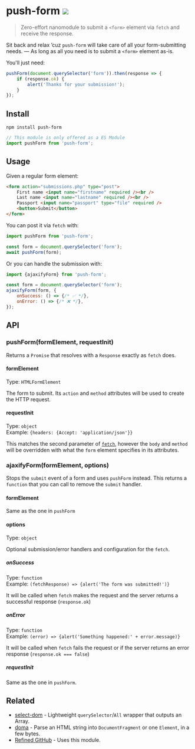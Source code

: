 # push-form [![][badge-gzip]][link-bundlephobia]

[badge-gzip]: https://img.shields.io/bundlephobia/minzip/push-form.svg?label=gzipped
[link-bundlephobia]: https://bundlephobia.com/result?p=push-form

> Zero-effort nanomodule to submit a `<form>` element via `fetch` and receive the response.

Sit back and relax ’cuz `push-form` will take care of all your form-submitting needs. — As long as all you need is to submit a `<form>` element as-is.

You'll just need:

```js
pushForm(document.querySelector('form')).then(response => {
	if (response.ok) {
		alert('Thanks for your submission!');
	}
});
```

## Install

```
npm install push-form
```

```js
// This module is only offered as a ES Module
import pushForm from 'push-form';
```

## Usage

Given a regular form element:

```html
<form action="submissions.php" type="post">
	First name <input name="firstname" required /><br />
	Last name <input name="lastname" required /><br />
	Passport <input name="passport" type="file" required />
	<button>Submit</button>
</form>
```

You can post it via `fetch` with:

```js
import pushForm from 'push-form';

const form = document.querySelector('form');
await pushForm(form);
```

Or you can handle the submission with:

```js
import {ajaxifyForm} from 'push-form';

const form = document.querySelector('form');
ajaxifyForm(form, {
	onSuccess: () => {/* ✅ */},
	onError: () => {/* ❌ */},
});
```

## API

### pushForm(formElement, requestInit)

Returns a `Promise` that resolves with a `Response` exactly as `fetch` does.

#### formElement

Type: `HTMLFormElement`

The form to submit. Its `action` and `method` attributes will be used to create the HTTP request.

#### requestInit

Type: `object` <br>
Example: `{headers: {Accept: 'application/json'}}`

This matches the second parameter of [`fetch`](https://developer.mozilla.org/en-US/docs/Web/API/WindowOrWorkerGlobalScope/fetch), however the `body` and `method` will be overridden with what the `form` element specifies in its attributes.

### ajaxifyForm(formElement, options)

Stops the `submit` event of a form and uses `pushForm` instead. This returns a `function` that you can call to remove the `submit` handler.

#### formElement

Same as the one in `pushForm`

#### options

Type: `object`

Optional submission/error handlers and configuration for the `fetch`.

##### onSuccess

Type: `function`<br>
Example: `(fetchResponse) => {alert('The form was submitted!')}`

It will be called when `fetch` makes the request and the server returns a successful response (`response.ok`)

##### onError

Type: `function`<br>
Example: `(error) => {alert('Something happened:' + error.message)}`

It will be called when `fetch` fails the request or if the server returns an error response (`response.ok === false`)

##### requestInit

Same as the one in `pushForm`.

## Related

- [select-dom](https://github.com/fregante/select-dom) - Lightweight `querySelector`/`All` wrapper that outputs an Array.
- [doma](https://github.com/fregante/doma) - Parse an HTML string into `DocumentFragment` or one `Element`, in a few bytes.
- [Refined GitHub](https://github.com/sindresorhus/refined-github) - Uses this module.
